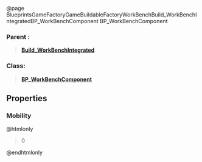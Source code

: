 @page BlueprintsGameFactoryGameBuildableFactoryWorkBenchBuild_WorkBenchIntegratedBP_WorkBenchComponent BP_WorkBenchComponent
### Parent :
<b><a href="_blueprints_game_factory_game_buildable_factory_work_bench_build__work_bench_integrated.html"><blockquote>Build_WorkBenchIntegrated</blockquote></a></b>
### Class:
<b><a href="_blueprints_game_factory_game_buildable-shared_work_bench_b_p__work_bench_component.html"><blockquote>BP_WorkBenchComponent</blockquote></a></b>
## Properties
### Mobility
@htmlonly
<blockquote>0</blockquote>
@endhtmlonly

